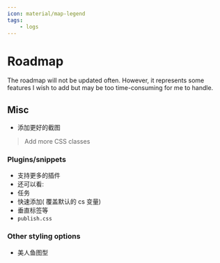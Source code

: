 ```yaml
---
icon: material/map-legend
tags:
    - logs
---
```


# Roadmap

The roadmap will not be updated often. However, it represents some features I
wish to add but may be too time-consuming for me to handle.

## Misc

- 添加更好的截图
> Add more CSS classes

### Plugins/snippets

- 支持更多的插件
- 还可以看:
- 任务
- 快速添加( 覆盖默认的 cs 变量)
- 垂直标签等
- `publish.css`

### Other styling options

- 美人鱼图型
